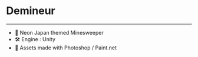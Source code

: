 # Demineur

---


- 🗾 Neon Japan themed Minesweeper
- 🛠️ Engine : Unity
- 🔧 Assets made with Photoshop / Paint.net
